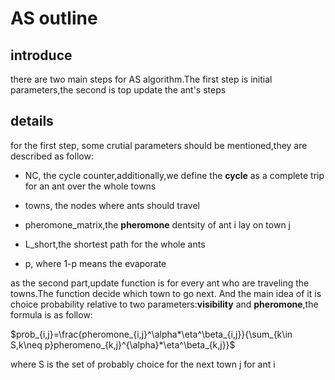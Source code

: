 # AS outline

## introduce

there are two main steps for AS algorithm.The first step is initial parameters,the second is top update the ant's steps

## details

for the first step, some crutial parameters should be mentioned,they are described as follow:

- NC, the cycle counter,additionally,we define the **cycle** as a complete trip for an ant over the whole towns

- towns, the nodes where ants should travel

- pheromone_matrix,the **pheromone** dentsity of ant i lay on town j

- L_short,the shortest path for the whole ants
  
- p, where 1-p means the evaporate

as the second part,update function is for every ant who are traveling the towns.The function decide which town to go next. And the main idea of it is choice probability relative to two parameters:**visibility** and **pheromone**,the formula is as follow:

$prob_{i,j}=\frac{pheromone_{i,j}^\alpha*\eta^\beta_{i,j}}{\sum_{k\in S,k\neq p}pheromeno_{k,j}^{\alpha}*\eta^\beta_{k,j}}$

where S is the set of probably choice for the next town j for ant i
